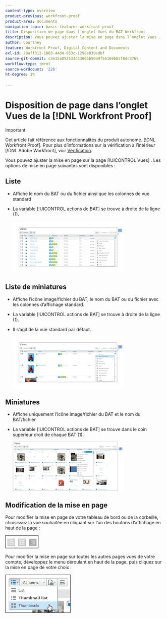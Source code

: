 ```yaml
---
content-type: overview
product-previous: workfront-proof
product-area: documents
navigation-topic: basic-features-workfront-proof
title: Disposition de page dans l’onglet Vues du BAT Workfront
description: Vous pouvez ajuster la mise en page dans l’onglet Vues .
author: Courtney
feature: Workfront Proof, Digital Content and Documents
exl-id: 28aff312-1803-44d4-953c-1298e039edbf
source-git-commit: c3e15a052533d43065b50a9f56169b82f8dc3765
workflow-type: tm+mt
source-wordcount: '226'
ht-degree: 1%

---
```


# Disposition de page dans l’onglet Vues de la [!DNL Workfront Proof]

>[!IMPORTANT]
>
>Cet article fait référence aux fonctionnalités du produit autonome. [!DNL Workfront Proof]. Pour plus d’informations sur la vérification à l’intérieur [!DNL Adobe Workfront], voir [Vérification](../../../review-and-approve-work/proofing/proofing.md).

Vous pouvez ajuster la mise en page sur la page [!UICONTROL Vues] . Les options de mise en page suivantes sont disponibles :

## Liste

* Affiche le nom du BAT ou du fichier ainsi que les colonnes de vue standard
* La variable [!UICONTROL actions de BAT] se trouve à droite de la ligne (1).

  ![Page_views_-_list_view.png](assets/page-views---list-view-350x164.png)

## Liste de miniatures

* Affiche l’icône image/fichier du BAT, le nom du BAT ou du fichier avec les colonnes d’affichage standard.
* La variable [!UICONTROL actions de BAT] se trouve à droite de la ligne (1).
* Il s’agit de la vue standard par défaut.

  ![Page_views_-_thumbnails_list_view.png](assets/page-views---thumbnails-list-view-350x164.png)

## Miniatures

* Affiche uniquement l’icône image/fichier du BAT et le nom du BAT/fichier.
* La variable [!UICONTROL actions de BAT] se trouve dans le coin supérieur droit de chaque BAT (1).

  ![Page_views_-_thumbnails_view.png](assets/page-views---thumbnails-view-350x156.png)

## Modification de la mise en page

Pour modifier la mise en page de votre tableau de bord ou de la corbeille, choisissez la vue souhaitée en cliquant sur l’un des boutons d’affichage en haut de la page :

![Page_views_old_menu.png](assets/page-views-old-menu.png)

Pour modifier la mise en page sur toutes les autres pages vues de votre compte, développez le menu déroulant en haut de la page, puis cliquez sur la mise en page de votre choix :

![Page_views_new_menu.png](assets/page-views-new-menu.png)
